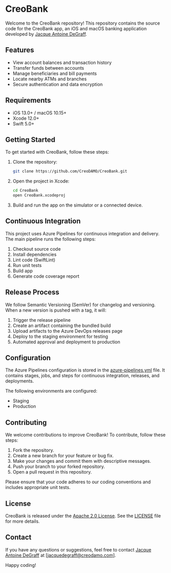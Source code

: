 # CreoBank

Welcome to the CreoBank repository! This repository contains the source code for the CreoBank app, an iOS and macOS banking application developed by [Jacque Antoine DeGraff](https://github.com/CreoDAMO/CreoBank).

## Features

- View account balances and transaction history
- Transfer funds between accounts
- Manage beneficiaries and bill payments
- Locate nearby ATMs and branches
- Secure authentication and data encryption

## Requirements

- iOS 13.0+ / macOS 10.15+
- Xcode 12.0+
- Swift 5.0+

## Getting Started

To get started with CreoBank, follow these steps:

1. Clone the repository:

   ```bash
   git clone https://github.com/CreoDAMO/CreoBank.git
   ```

2. Open the project in Xcode:

   ```bash
   cd CreoBank
   open CreoBank.xcodeproj
   ```

3. Build and run the app on the simulator or a connected device.

## Continuous Integration

This project uses Azure Pipelines for continuous integration and delivery. The main pipeline runs the following steps:

1. Checkout source code
2. Install dependencies 
3. Lint code (SwiftLint)
4. Run unit tests
5. Build app
6. Generate code coverage report

## Release Process

We follow Semantic Versioning (SemVer) for changelog and versioning. When a new version is pushed with a tag, it will:

1. Trigger the release pipeline
2. Create an artifact containing the bundled build
3. Upload artifacts to the Azure DevOps releases page  
4. Deploy to the staging environment for testing
5. Automated approval and deployment to production

## Configuration

The Azure Pipelines configuration is stored in the [azure-pipelines.yml](azure-pipelines.yml) file. It contains stages, jobs, and steps for continuous integration, releases, and deployments.

The following environments are configured:

- Staging
- Production

## Contributing

We welcome contributions to improve CreoBank! To contribute, follow these steps:

1. Fork the repository.
2. Create a new branch for your feature or bug fix.
3. Make your changes and commit them with descriptive messages.
4. Push your branch to your forked repository.
5. Open a pull request in this repository.

Please ensure that your code adheres to our coding conventions and includes appropriate unit tests.

## License

CreoBank is released under the [Apache 2.0 License](https://opensource.org/licenses/Apache-2.0). See the [LICENSE](LICENSE) file for more details.

## Contact

If you have any questions or suggestions, feel free to contact [Jacque Antoine DeGraff](https://github.com/CreoDAMO/CreoBank) at [jacquedegraff@creodamo.com].

Happy coding!